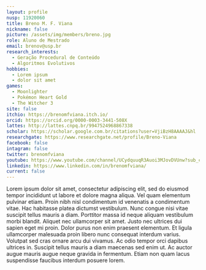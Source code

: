 ```yaml
---
layout: profile
nusp: 11920060
title: Breno M. F. Viana
nickname: false
picture: /assets/img/members/breno.jpg
role: Aluno de Mestrado
email: brenov@usp.br
research_interests:
  - Geração Procedural de Conteúdo
  - Algoritmos Evolutivos
hobbies:
  - Lorem ipsum
  - dolor sit amet
games:
  - Moonlighter
  - Pokémon Heart Gold
  - The Witcher 3
site: false
itchio: https://brenomfviana.itch.io/
orcid: https://orcid.org/0000-0003-3441-508X
lattes: http://lattes.cnpq.br/9947524968867338
scholar: https://scholar.google.com.br/citations?user=VjiBzH8AAAAJ&hl
researchgate: https://www.researchgate.net/profile/Breno-Viana
facebook: false
intagram: false
twitter: brenomfviana
youtube: https://www.youtube.com/channel/UCydquuqR3Auoi3MJovDVUnw?sub_confirmation=1
linkedin: https://www.linkedin.com/in/brenomfviana/
current: false
---
```


<!-- Sobre -->

Lorem ipsum dolor sit amet, consectetur adipiscing elit, sed do eiusmod tempor incididunt ut labore et dolore magna aliqua. Vel quam elementum pulvinar etiam. Proin nibh nisl condimentum id venenatis a condimentum vitae. Hac habitasse platea dictumst vestibulum. Nunc congue nisi vitae suscipit tellus mauris a diam. Porttitor massa id neque aliquam vestibulum morbi blandit. Aliquet nec ullamcorper sit amet. Justo nec ultrices dui sapien eget mi proin. Dolor purus non enim praesent elementum. Et ligula ullamcorper malesuada proin libero nunc consequat interdum varius. Volutpat sed cras ornare arcu dui vivamus. Ac odio tempor orci dapibus ultrices in. Suscipit tellus mauris a diam maecenas sed enim ut. Ac auctor augue mauris augue neque gravida in fermentum. Etiam non quam lacus suspendisse faucibus interdum posuere lorem.
